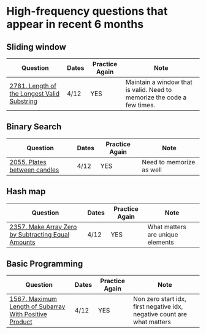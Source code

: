 # High-frequency questions that appear in recent 6 months

## Sliding window
|Question                 | Dates           | Practice Again | Note          |
| ----------------------  |  ---------------| -------------  | ------------- | 
|[2781. Length of the Longest Valid Substring](https://leetcode.com/problems/length-of-the-longest-valid-substring) | 4/12 | YES | Maintain a window that is valid. Need to memorize the code a few times. | 

## Binary Search
|Question                 | Dates           | Practice Again | Note          |
| ----------------------  |  ---------------| -------------  | ------------- | 
|[2055. Plates between candles](https://leetcode.com/problems/plates-between-candles) | 4/12 | YES | Need to memorize as well | 

## Hash map
|Question                 | Dates           | Practice Again | Note          |
| ----------------------  |  ---------------| -------------  | ------------- | 
|[2357. Make Array Zero by Subtracting Equal Amounts](https://leetcode.com/problems/make-array-zero-by-subtracting-equal-amounts) | 4/12 | YES | What matters are unique elements | 

## Basic Programming
|Question                 | Dates           | Practice Again | Note          |
| ----------------------  |  ---------------| -------------  | ------------- | 
|[1567. Maximum Length of Subarray With Positive Product](https://leetcode.com/problems/maximum-length-of-subarray-with-positive-product)| 4/12 | YES | Non zero start idx, first negative idx, negative count are what matters | 




